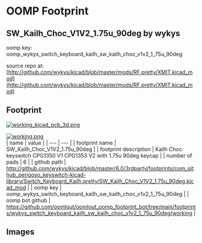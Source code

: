 # OOMP Footprint  
## SW_Kailh_Choc_V1V2_1.75u_90deg  by wykys  
  
oomp key: oomp_wykys_switch_keyboard_kailh_sw_kailh_choc_v1v2_1_75u_90deg  
  
source repo at: [http://github.com/wykys/kicad/blob/master/mods/RF.pretty/XMIT.kicad_mod](http://github.com/wykys/kicad/blob/master/mods/RF.pretty/XMIT.kicad_mod)  
## Footprint  
  
[![working_kicad_pcb_3d.png](working_kicad_pcb_3d_600.png)](working_kicad_pcb_3d.png)  
  
[![working.png](working_600.png)](working.png)  
| name | value | 
| --- | --- | 
| footprint name | SW_Kailh_Choc_V1V2_1.75u_90deg | 
| footprint description | Kailh Choc keyswitch CPG1350 V1 CPG1353 V2 with 1.75u 90deg keycap | 
| number of pads | 6 | 
| github path | http://github.com/wykys/kicad/blob/master/6.0/3rdparty/footprints/com_github_perigoso_keyswitch-kicad-library/Switch_Keyboard_Kailh.pretty/SW_Kailh_Choc_V1V2_1.75u_90deg.kicad_mod | 
| oomp key | oomp_wykys_switch_keyboard_kailh_sw_kailh_choc_v1v2_1_75u_90deg | 
| oomp bot github | https://github.com/oomlout/oomlout_oomp_footprint_bot/tree/main/footprints/wykys_switch_keyboard_kailh_sw_kailh_choc_v1v2_1_75u_90deg/working | 
## Images  
